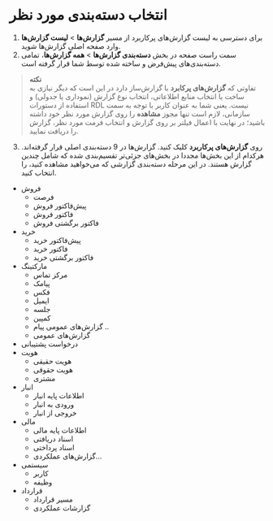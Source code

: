 # انتخاب دسته‌بندی مورد نظر
1. برای دسترسی به لیست گزارش‌های پرکاربرد از مسیر **گزارش‌ها** > **لیست گزارش‌ها** وارد صفحه اصلی گزارش‌ها شوید.<br>
2. سمت راست صفحه در بخش **دسته‌بندی گزارش‌ها** > **همه گزارش‌ها**، تمامی دسته‌بندی‌های پیش‌فرض و ساخته شده توسط شما قرار گرفته است.

> **نکته**<br>
> تفاوتی که **گزارش‌های پرکابرد** با گزارش‌ساز دارد در این است که دیگر نیازی به ساخت یا انتخاب منابع اطلاعاتی، انتخاب نوع گزارش (نموداری یا جدولی) و استفاده از دستورات RDL نیست. یعنی شما به عنوان کاربر با توجه به سمت سازمانی، لازم است تنها مجوز **مشاهده** را روی گزارش مورد نظر خود داشته باشید؛ در نهایت با اعمال فیلتر بر روی گزارش و انتخاب فرمت مورد نظر، گزارش را دریافت نمایید.

3. روی **گزارش‌های پرکاربرد** کلیک کنید. گزارش‌ها در 9 دسته‌بندی اصلی قرار گرفته‌اند. هرکدام از این بخش‌ها مجددا در بخش‌های جزئی‌تر تقسیم‌بندی شده که شامل چندین گزارش هستند. در این مرحله دسته‌بندی گزارشی که می‌خواهید مشاهده کنید، را انتخاب کنید.

- فروش
   - فرصت
   - پیش‌فاکتور فروش
   - فاکتور فروش
   - فاکتور برگشتی فروش
- خرید
   - پیش‌فاکتور خرید
   - فاکتور خرید
   - فاکتور برگشتی خرید
- مارکتینگ
   - مرکز تماس
   - پیامک
   - فکس
   - ایمیل
   - جلسه
   - کمپین
   - گزارش‌های عمومی پیام ..
   - گزارش‌های عمومی
- درخواست پشتیبانی
- هویت
   - هویت حقیقی
   - هویت حقوقی
   - مشتری
- انبار
   - اطلاعات پایه انبار
   - ورودی به انبار
   - خروجی از انبار
- مالی
   - اطلاعات پایه مالی
   - اسناد دریافتی
   - اسناد پرداختی
   - گزارش‌های عملکردی...
- سیستمی
   - کاربر
   - وظیفه
- قرارداد
   - مسیر قرارداد
   - گزارشات عملکردی
